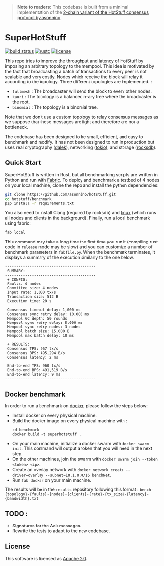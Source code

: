 > **Note to readers:** This codebase is built from a minimal implementation of the [2-chain variant of the HotStuff consensus protocol by asonnino](https://github.com/asonnino/hotstuff). 

# SuperHotStuff

[![build status](https://img.shields.io/github/workflow/status/AlianBenabdallah/SuperHotStuff/Build/main?style=flat-square&logo=github)](https://github.com/AlianBenabdallah/SuperHotStuff/actions)
[![rustc](https://img.shields.io/badge/rustc-1.64+-blue?style=flat-square&logo=rust)](https://www.rust-lang.org)
[![license](https://img.shields.io/badge/license-Apache-blue.svg?style=flat-square)](LICENSE)

This repo tries to improve the throughput and latency of HotStuff by imposing an arbitrary topology to the mempool. This idea is motivated by the fact that broadcasting a batch of transactions to every peer is not scalable and very costly. Nodes which receive the block will relay it according to the topology. Three different topologies are implemented. :
- `fullmesh` : The broadcaster will send the block to every other nodes.
- `kauri` : The topology is a balanced n-ary tree where the broadcaster is the root.
- `binomial` : The topology is a binomial tree. 

Note that we don't use a custom topology to relay consensus messages as we suppose that these messages are light and therefore are not a bottleneck.

The codebase has been designed to be small, efficient, and easy to benchmark and modify. It has not been designed to run in production but uses real cryptography ([dalek](https://doc.dalek.rs/ed25519_dalek)), networking ([tokio](https://docs.rs/tokio)), and storage ([rocksdb](https://docs.rs/rocksdb)).

## Quick Start

SuperHotStuff is written in Rust, but all benchmarking scripts are written in Python and run with [Fabric](http://www.fabfile.org/).
To deploy and benchmark a testbed of 4 nodes on your local machine, clone the repo and install the python dependencies:

```bash
git clone https://github.com/asonnino/hotstuff.git
cd hotstuff/benchmark
pip install -r requirements.txt
```

You also need to install Clang (required by rocksdb) and [tmux](https://linuxize.com/post/getting-started-with-tmux/#installing-tmux) (which runs all nodes and clients in the background). Finally, run a local benchmark using fabric:

```bash
fab local
```

This command may take a long time the first time you run it (compiling rust code in `release` mode may be slow) and you can customize a number of benchmark parameters in `fabfile.py`. When the benchmark terminates, it displays a summary of the execution similarly to the one below.

```text
-----------------------------------------
 SUMMARY:
-----------------------------------------
 + CONFIG:
 Faults: 0 nodes
 Committee size: 4 nodes
 Input rate: 1,000 tx/s
 Transaction size: 512 B
 Execution time: 20 s

 Consensus timeout delay: 1,000 ms
 Consensus sync retry delay: 10,000 ms
 Mempool GC depth: 50 rounds
 Mempool sync retry delay: 5,000 ms
 Mempool sync retry nodes: 3 nodes
 Mempool batch size: 15,000 B
 Mempool max batch delay: 10 ms

 + RESULTS:
 Consensus TPS: 967 tx/s
 Consensus BPS: 495,294 B/s
 Consensus latency: 2 ms

 End-to-end TPS: 960 tx/s
 End-to-end BPS: 491,519 B/s
 End-to-end latency: 9 ms
-----------------------------------------
```
## Docker benchmark
In order to run a benchmark on [docker](https://www.docker.com/), please follow the steps below: 
- Install docker on every physical machine. 
- Build the docker image on every physical machine with :
    ```
    cd benchmark
    docker build -t superhotstuff .
    ```
- On your main machine, initialize a docker swarm with `docker swarm init`. This command will output a token that you will need in the next step.
- On the other machines, join the swarm with `docker swarm join --token <token> <ip>`.
- Create an overlay network with `docker network create --driver=overlay --subnet=10.1.0.0/16 benchNet`.
- Run `fab docker` on your main machine.

The results will be in the `results` repository following this format : 
`bench-{topology}-{faults}-{nodes}-{clients}-{rate}-{tx_size}-{latency}-{bandwidth}.txt`

## TODO : 
- Signatures for the Ack messages.
- Rewrite the tests to adapt to the new codebase.

## License

This software is licensed as [Apache 2.0](LICENSE).
